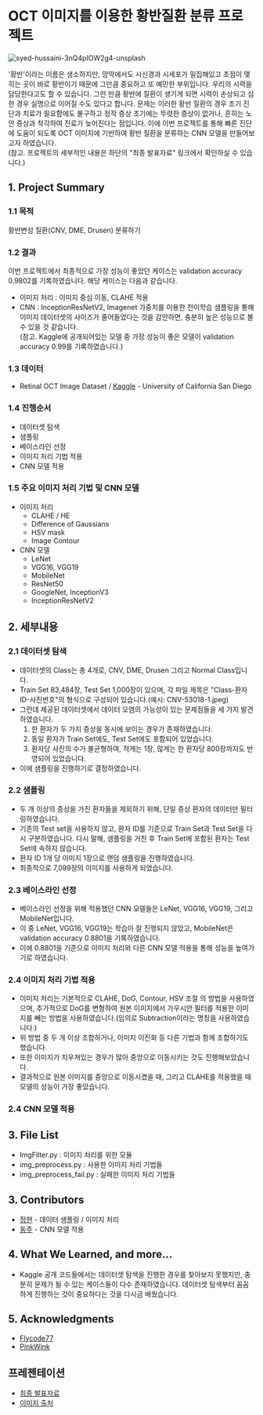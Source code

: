 # OCT 이미지를 이용한 황반질환 분류 프로젝트


![syed-hussaini-3nQ4pIOW2g4-unsplash](https://user-images.githubusercontent.com/80465347/127896461-dc5f95bb-1912-4769-a1d9-c2f96715b5d4.jpg)

'황반'이라는 이름은 생소하지만, 망막에서도 시신경과 시세포가 밀집해있고 초점이 맺히는 곳이 바로 황반이기 때문에 그만큼 중요하고 또 예민한 부위입니다. 우리의 시력을 담당한다고도 할 수 있습니다. 그런 만큼 황반에 질환이 생기게 되면 시력이 손상되고 심한 경우 실명으로 이어질 수도 있다고 합니다. 
문제는 이러한 황반 질환의 경우 조기 진단과 치료가 필요함에도 불구하고 정작 증상 초기에는 뚜렷한 증상이 없거나, 흔히는 노안 증상과 착각하여 진료가 늦어진다는 점입니다.
이에 이번 프로젝트를 통해 빠른 진단에 도움이 되도록 OCT 이미지에 기반하여 황반 질환을 분류하는 CNN 모델을 만들어보고자 하였습니다.  
(참고. 프로젝트의 세부적인 내용은 하단의 "최종 발표자료" 링크에서 확인하실 수 있습니다.)

## 1. Project Summary 
### 1.1 목적 
황반변성 질환(CNV, DME, Drusen) 분류하기 

### 1.2 결과
이번 프로젝트에서 최종적으로 가장 성능이 좋았던 케이스는 validation accuracy 0.9802를 기록하였습니다. 
해당 케이스는 다음과 같습니다.
- 이미지 처리 : 이미지 중심 이동, CLAHE 적용  
- CNN : InceptionResNetV2, Imagenet 가중치를 이용한 전이학습
샘플링을 통해 이미지 데이터셋의 사이즈가 줄어들었다는 것을 감안하면, 충분히 높은 성능으로 볼 수 있을 것 같습니다.  
(참고. Kaggle에 공개되어있는 모델 중 가장 성능이 좋은 모델이 validation accuracy 0.99를 기록하였습니다.)

### 1.3 데이터

- Retinal OCT Image Dataset / [Kaggle](https://www.kaggle.com/paultimothymooney/kermany2018) - University of California San Diego

### 1.4 진행순서 

- 데이터셋 탐색
- 샘플링
- 베이스라인 선정
- 이미지 처리 기법 적용  
- CNN 모델 적용  

### 1.5 주요 이미지 처리 기법 및 CNN 모델 

- 이미지 처리 
  - CLAHE / HE
  - Difference of Gaussians
  - HSV mask
  - Image Contour
- CNN 모델
  - LeNet
  - VGG16, VGG19
  - MobileNet
  - ResNet50
  - GoogleNet, InceptionV3
  - InceptionResNetV2 

## 2. 세부내용
### 2.1 데이터셋 탐색
- 데이터셋의 Class는 총 4개로, CNV, DME, Drusen 그리고 Normal Class입니다.
- Train Set 83,484장, Test Set 1,000장이 있으며, 각 파일 제목은 "Class-환자ID-사진번호"의 형식으로 구성되어 있습니다.(예시: CNV-53018-1.jpeg)
- 그런데 제공된 데이터셋에서 데이터 오염의 가능성이 있는 문제점들을 세 가지 발견하였습니다. 
  1) 한 환자가 두 가지 증상을 동시에 보이는 경우가 존재하였습니다.
  2) 동일 환자가 Train Set에도, Test Set에도 포함되어 있었습니다.
  3) 환자당 사진의 수가 불균형하여, 적게는 1장, 많게는 한 환자당 800장까지도 반영되어 있었습니다.
- 이에 샘플링을 진행하기로 결정하였습니다.
 
### 2.2 샘플링
- 두 개 이상의 증상을 가진 환자들을 제외하기 위해, 단일 증상 환자의 데이터만 필터링하였습니다.
- 기존의 Test set을 사용하지 않고, 환자 ID를 기준으로 Train Set과 Test Set을 다시 구분하였습니다. 다시 말해, 샘플링을 거친 후 Train Set에 포함된 환자는 Test Set에 속하지 않습니다.
- 환자 ID 1개 당 이미지 1장으로 랜덤 샘플링을 진행하였습니다.
- 최종적으로 7,099장의 이미지를 사용하게 되었습니다.

### 2.3 베이스라인 선정
- 베이스라인 선정을 위해 적용했던 CNN 모델들은 LeNet, VGG16, VGG19, 그리고 MobileNet입니다.
- 이 중 LeNet, VGG16, VGG19는 학습이 잘 진행되지 않았고, MobileNet은 validation accuracy 0.8801을 기록하였습니다. 
- 이에 0.8801을 기준으로 이미지 처리와 다른 CNN 모델 적용을 통해 성능을 높여가기로 하였습니다. 
 
### 2.4 이미지 처리 기법 적용

- 이미지 처리는 기본적으로 CLAHE, DoG, Contour, HSV 조절 의 방법을 사용하였으며, 추가적으로 DoG를 변형하여 원본 이미지에서 가우시안 필터를 적용한 이미지를 빼는 방법을 사용하였습니다.(임의로 Subtraction이라는 명칭을 사용하였습니다.)
- 위 방법 중 두 개 이상 조합하거나, 이미지 이진화 등 다른 기법과 함께 조합하기도 했습니다.
- 또한 이미지가 치우쳐있는 경우가 많아 중앙으로 이동시키는 것도 진행해보았습니다.
- 결과적으로 원본 이미지를 중앙으로 이동시켰을 때, 그리고 CLAHE를 적용했을 때 모델의 성능이 가장 좋았습니다.  
 
### 2.4 CNN 모델 적용 


## 3. File List 

-  ImgFilter.py : 이미지 처리를 위한 모듈 
-  img_preprocess.py : 사용한 이미지 처리 기법들 
-  img_preprocess_fail.py : 실패한 이미지 처리 기법들


## 3. Contributors

* [정현](https://github.com/JeonghyunKo) - 데이터 샘플링 / 이미지 처리 
* [동주](https://github.com/lee-edgar) - CNN 모델 적용 

## 4. What We Learned, and more... 

- Kaggle 공개 코드들에서는 데이터셋 탐색을 진행한 경우를 찾아보지 못했지만, 충분히 문제가 될 수 있는 케이스들이 다수 존재하였습니다. 데이터셋 탐색부터 꼼꼼하게 진행하는 것이 중요하다는 것을 다시금 배웠습니다.  

## 5. Acknowledgments 

* [Flycode77](https://github.com/FLY-CODE77)  
* [PinkWink](https://github.com/PinkWink) 

## 프레젠테이션 

* [최종 발표자료](https://drive.google.com/file/d/14zlx6sMUkVf-FzUKgFtDZxHWyBqisQj4/view?usp=sharing)
* [이미지 출처](https://unsplash.com/photos/3nQ4pIOW2g4?utm_source=unsplash&utm_medium=referral&utm_content=creditShareLink)
